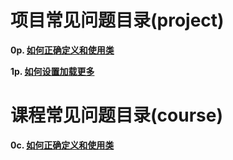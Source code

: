 
# 项目常见问题目录(project)

**0p. [如何正确定义和使用类]()**

**1p. [如何设置加载更多]()**

# 课程常见问题目录(course)

**0c. [如何正确定义和使用类]()**
